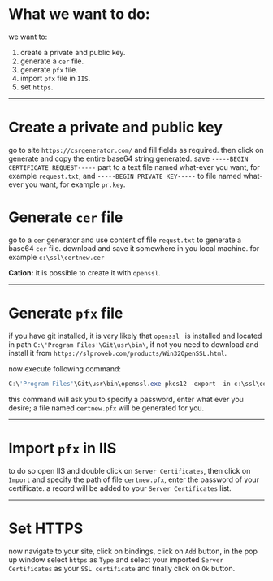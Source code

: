 # What we want to do:

we want to:

1. create a private and public key.
2. generate a `cer` file.
3. generate `pfx` file.
4. import `pfx` file in `IIS`.
5. set `https`.



***

# Create a private and public key

go to site `https://csrgenerator.com/` and fill fields as required. then click on generate and copy the entire base64 string generated. save `-----BEGIN CERTIFICATE REQUEST-----` part to a text file named what-ever you want, for example `request.txt`, and `-----BEGIN PRIVATE KEY-----`    to file named what-ever you want, for example `pr.key`.



# Generate `cer` file

go to a `cer` generator and use content of file `requst.txt` to generate a base64 `cer` file. download and save it somewhere in you local machine. for example `c:\ssl\certnew.cer`



**Cation:** it is possible to create it with `openssl`.



***

#  Generate `pfx` file

if you have git installed, it is very likely that `openssl ` is installed and located in path `C:\'Program Files'\Git\usr\bin\`, if not you need to download and install it from `https://slproweb.com/products/Win32OpenSSL.html`.

now execute following command:

```powershell
C:\'Program Files'\Git\usr\bin\openssl.exe pkcs12 -export -in c:\ssl\certnew.cer -inkey c:\ssl\pr.key -out c:\ssl\certnew.pfx
```



this command will ask you to specify a password, enter what ever you desire; a file named `certnew.pfx` will be generated for you.



***

# Import `pfx` in IIS

to do so open IIS and double click on `Server Certificates`, then click on `Import` and specify the path of file `certnew.pfx`, enter the password of your certificate. a record will be added to your `Server Certificates` list.



***

# Set HTTPS

now navigate to your site, click on bindings, click on `Add` button, in the pop up window select `https` as `Type` and select your imported `Server Certificates` as your `SSL certificate` and finally click on `Ok` button.



 